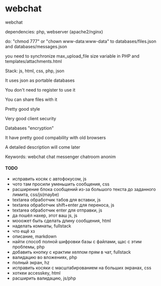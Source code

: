 # webchat
webchat

dependencies: php, webserver (apache2/nginx)

do: "chmod 777" or "chown www-data:www-data" to databases/files.json and databases/messages.json

you need to synchronize max_upload_file size variable in PHP and templates/attachments.html

Stack: js, html, css, php, json

It uses json as portable databases

You don't need to register to use it

You can share files with it

Pretty good style

Very good client security

Databases "encryption"

It have pretty good compability with old browsers

A detailed description will come later

Keywords:
webchat chat messenger chatroom anonim

#### TODO

- исправить косяк с автофокусом, js
- чото там просили уменьшить сообщения, css
- расширение блока сообщений из-за большого текста до заданного лимита, css/js(maybe)
- textarea обработчик табов для вставки, js
- textarea обработчик shift+enter для переноса, js
- textarea обработчик enter для отправки, js
- да пошёл нахер, этот ваш js, js
- мооожет быть сделать длину сообщения, html
- наделать комнаты, fullstack
- что ещё хз
- описание, markdown
- найти способ полной шифровки базы с файлами, щас с этим проблемы, php
- добавить кнопку с крактим хелпом прям в чат, fullstack
- валидацию во вложениях, php
- полный экран, hz
- исправить косяки с масштабированием на больших экранах, css
- хоткеи accesskey, html
- расширить валидацию, js/php
